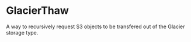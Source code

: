 # GlacierThaw
A way to recursively request S3 objects to be transfered out of the Glacier storage type.
